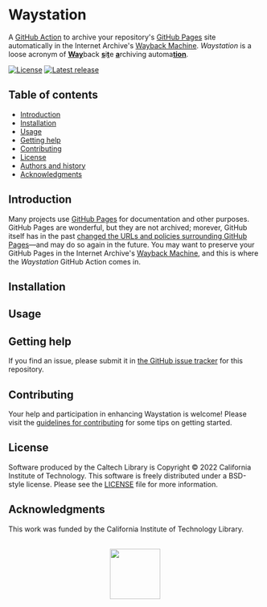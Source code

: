 # Waystation

A [GitHub Action](https://docs.github.com/actions) to archive your repository's [GitHub Pages](https://docs.github.com/en/pages) site automatically in the Internet Archive's [Wayback Machine](https://web.archive.org). _Waystation_ is a loose acronym of <ins><b>Way</b></ins>back <ins><b>s</b></ins>i<ins><b>t</b></ins>e <ins><b>a</b></ins>rchiving automa<ins><b>tion</b></ins>.

[![License](https://img.shields.io/badge/License-BSD--like-lightgrey)](https://choosealicense.com/licenses/bsd-3-clause)
[![Latest release](https://img.shields.io/github/v/release/caltechlibrary/waystation.svg?color=b44e88)](https://github.com/caltechlibrary/waystation/releases)


## Table of contents

* [Introduction](#introduction)
* [Installation](#installation)
* [Usage](#usage)
* [Getting help](#getting-help)
* [Contributing](#contributing)
* [License](#license)
* [Authors and history](#authors-and-history)
* [Acknowledgments](#authors-and-acknowledgments)


## Introduction

Many projects use [GitHub Pages](https://docs.github.com/en/pages) for documentation and other purposes. GitHub Pages are wonderful, but they are not archived; morever, GitHub itself has in the past [changed the URLs and policies surrounding GitHub Pages](https://ws-dl.blogspot.com/2022/03/2022-03-30-github-is-not-archive-github.html)—and may do so again in the future. You may want to preserve your GitHub Pages in the Internet Archive's [Wayback Machine](https://web.archive.org), and this is where the _Waystation_ GitHub Action comes in.


## Installation


## Usage


## Getting help

If you find an issue, please submit it in [the GitHub issue tracker](https://github.com/caltechlibrary/waystation/issues) for this repository.


## Contributing

Your help and participation in enhancing Waystation is welcome!  Please visit the [guidelines for contributing](CONTRIBUTING.md) for some tips on getting started.


## License

Software produced by the Caltech Library is Copyright © 2022 California Institute of Technology.  This software is freely distributed under a BSD-style license.  Please see the [LICENSE](LICENSE) file for more information.


## Acknowledgments

This work was funded by the California Institute of Technology Library.

<div align="center">
  <br>
  <a href="https://www.caltech.edu">
    <img width="100" height="100" src="https://raw.githubusercontent.com/caltechlibrary/waystation/main/.graphics/caltech-round.png">
  </a>
</div>
